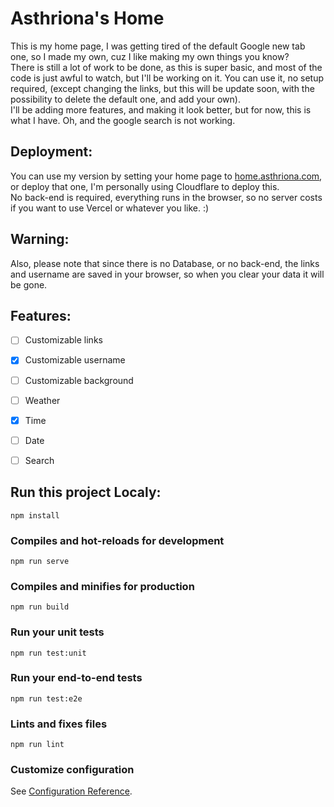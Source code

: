# Asthriona's Home

This is my home page, I was getting tired of the default Google new tab one, so I made my own, cuz I like making my own things you know?  
There is still a lot of work to be done, as this is super basic, and most of the code is just awful to watch, but I'll be working on it. You can use it, no setup required, (except changing the links, but this will be update soon, with the possibility to delete the default one, and add your own).  
I'll be adding more features, and making it look better, but for now, this is what I have.
Oh, and the google search is not working.  

## Deployment: 
You can use my version by setting your home page to [home.asthriona.com](https://home.asthriona.com), or deploy that one, I'm personally using Cloudflare to deploy this.  
No back-end is required, everything runs in the browser, so no server costs if you want to use Vercel or whatever you like. :)  
  
## Warning:
Also, please note that since there is no Database, or no back-end, the links and username are saved in your browser, so when you clear your data it will be gone.

## Features:
- [ ] Customizable links
- [x] Customizable username
- [ ] Customizable background
- [ ] Weather
- [x] Time
- [ ] Date
- [ ] Search


## Run this project Localy:
```
npm install
```

### Compiles and hot-reloads for development
```
npm run serve
```

### Compiles and minifies for production
```
npm run build
```

### Run your unit tests
```
npm run test:unit
```

### Run your end-to-end tests
```
npm run test:e2e
```

### Lints and fixes files
```
npm run lint
```

### Customize configuration
See [Configuration Reference](https://cli.vuejs.org/config/).
